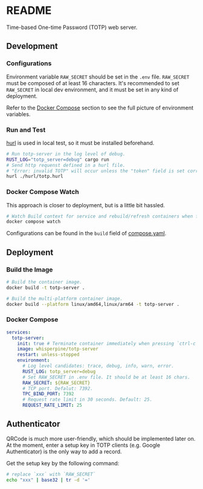 # README

Time-based One-time Password (TOTP) web server.

## Development

### Configurations

Environment variable `RAW_SECRET` should be set in the `.env` file.
`RAW_SECRET` must be composed of at least 16 characters.
It's recommended to set `RAW_SECRET` in local dev environment,
and it must be set in any kind of deployment.

Refer to the [Docker Compose](#docker-compose) section to see the full picture
of environment variables.

### Run and Test

[hurl](https://github.com/Orange-OpenSource/hurl)
is used in local test, so it must be installed beforehand.

```sh
# Run totp-server in the log level of debug.
RUST_LOG="totp_server=debug" cargo run
# Send http requenst defined in a hurl file.
# "Error: invalid TOTP" will occur unless the "token" field is set correctly.
hurl ./hurl/totp.hurl
```

### Docker Compose Watch

This approach is closer to deployment, but is a little bit hassled.

```sh
# Watch Build context for service and rebuild/refresh containers when files are updated.
docker compose watch
```

Configurations can be found in the `build` field of [compose.yaml](./compose.yaml).

## Deployment

### Build the Image

```sh
# Build the container image.
docker build -t totp-server .

# Build the multi-platform container image.
docker build --platform linux/amd64,linux/arm64 -t totp-server .
```

### Docker Compose

```yaml
services:
  totp-server:
    init: true # Terminate container immediately when pressing `ctrl-c`.
    image: whisperpine/totp-server
    restart: unless-stopped
    environment:
      # Log level candidates: trace, debug, info, warn, error.
      RUST_LOG: totp_server=debug
      # Set RAW_SECRET in .env file. It should be at least 16 chars.
      RAW_SECRET: ${RAW_SECRET}
      # TCP port. Defalut: 7392.
      TPC_BIND_PORT: 7392
      # Request rate limit in 30 seconds. Default: 25.
      REQUEST_RATE_LIMIT: 25
```

## Authenticator

QRCode is much more user-friendly, which should be implemented later on.
At the moment, enter a setup key in TOTP clients (e.g. Google Authenticator)
is the only way to add a record.

Get the setup key by the following command:

```sh
# replace `xxx` with `RAW_SECRET`
echo "xxx" | base32 | tr -d '='
```

